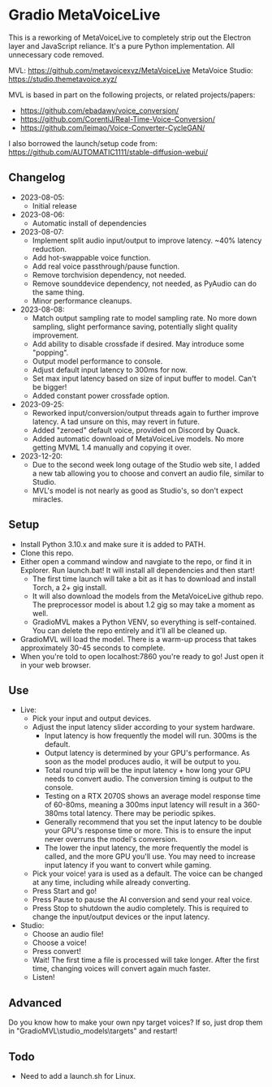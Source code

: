 # Gradio MetaVoiceLive
This is a reworking of MetaVoiceLive to completely strip out the Electron layer and JavaScript reliance. It's a pure Python implementation. All unnecessary code removed.

MVL: https://github.com/metavoicexyz/MetaVoiceLive
MetaVoice Studio: https://studio.themetavoice.xyz/

MVL is based in part on the following projects, or related projects/papers:
 - https://github.com/ebadawy/voice_conversion/
 - https://github.com/CorentiJ/Real-Time-Voice-Conversion/
 - https://github.com/leimao/Voice-Converter-CycleGAN/ 

I also borrowed the launch/setup code from: https://github.com/AUTOMATIC1111/stable-diffusion-webui/

## Changelog

 - 2023-08-05:
   - Initial release
 - 2023-08-06:
   - Automatic install of dependencies
 - 2023-08-07:
   - Implement split audio input/output to improve latency. ~40% latency reduction.
   - Add hot-swappable voice function.
   - Add real voice passthrough/pause function.
   - Remove torchvision dependency, not needed.
   - Remove sounddevice dependency, not needed, as PyAudio can do the same thing.
   - Minor performance cleanups.
 - 2023-08-08:
   - Match output sampling rate to model sampling rate. No more down sampling, slight performance saving, potentially slight quality improvement.
   - Add ability to disable crossfade if desired. May introduce some "popping".
   - Output model performance to console.
   - Adjust default input latency to 300ms for now.
   - Set max input latency based on size of input buffer to model. Can't be bigger!
   - Added constant power crossfade option.
 - 2023-09-25:
   - Reworked input/conversion/output threads again to further improve latency. A tad unsure on this, may revert in future.
   - Added "zeroed" default voice, provided on Discord by Quack.
   - Added automatic download of MetaVoiceLive models. No more getting MVML 1.4 manually and copying it over.
 - 2023-12-20:
   - Due to the second week long outage of the Studio web site, I added a new tab allowing you to choose and convert an audio file, similar to Studio.
   - MVL's model is not nearly as good as Studio's, so don't expect miracles.

## Setup

 - Install Python 3.10.x and make sure it is added to PATH.
 - Clone this repo.
 - Either open a command window and navgiate to the repo, or find it in Explorer. Run launch.bat! It will install all dependencies and then start!
   - The first time launch will take a bit as it has to download and install Torch, a 2+ gig install.
   - It will also download the models from the MetaVoiceLive github repo. The preprocessor model is about 1.2 gig so may take a moment as well.
   - GradioMVL makes a Python VENV, so everything is self-contained. You can delete the repo entirely and it'll all be cleaned up.
 - GradioMVL will load the model. There is a warm-up process that takes approximately 30-45 seconds to complete.
 - When you're told to open localhost:7860 you're ready to go! Just open it in your web browser.
 
## Use

 - Live:
   - Pick your input and output devices.
   - Adjust the input latency slider according to your system hardware.
     - Input latency is how frequently the model will run. 300ms is the default.
     - Output latency is determined by your GPU's performance. As soon as the model produces audio, it will be output to you.
     - Total round trip will be the input latency + how long your GPU needs to convert audio. The conversion timing is output to the console.
     - Testing on a RTX 2070S shows an average model response time of 60-80ms, meaning a 300ms input latency will result in a 360-380ms total latency. There may be periodic spikes.
     - Generally recommend that you set the input latency to be double your GPU's response time or more. This is to ensure the input never overruns the model's conversion.
     - The lower the input latency, the more frequently the model is called, and the more GPU you'll use. You may need to increase input latency if you want to convert while gaming.
   - Pick your voice! yara is used as a default. The voice can be changed at any time, including while already converting.
   - Press Start and go!
   - Press Pause to pause the AI conversion and send your real voice.
   - Press Stop to shutdown the audio completely. This is required to change the input/output devices or the input latency.
 - Studio:
   - Choose an audio file!
   - Choose a voice!
   - Press convert!
   - Wait! The first time a file is processed will take longer. After the first time, changing voices will convert again much faster.
   - Listen!
 
## Advanced

Do you know how to make your own npy target voices? If so, just drop them in "GradioMVL\studio_models\targets" and restart!

## Todo

 - Need to add a launch.sh for Linux.